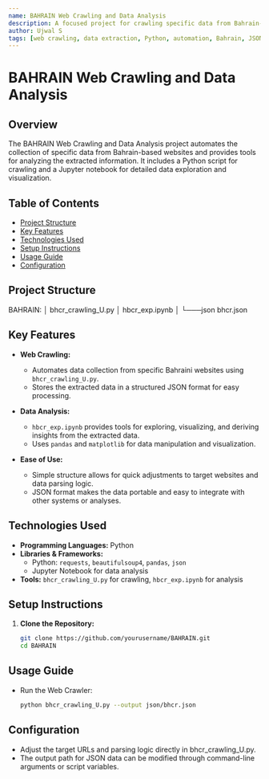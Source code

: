 ```yaml
---
name: BAHRAIN Web Crawling and Data Analysis
description: A focused project for crawling specific data from Bahrain-based sources and analyzing it using Python scripts and Jupyter notebooks.
author: Ujwal S
tags: [web crawling, data extraction, Python, automation, Bahrain, JSON, data analysis]
---
```


# BAHRAIN Web Crawling and Data Analysis

## Overview
The BAHRAIN Web Crawling and Data Analysis project automates the collection of specific data from Bahrain-based websites and provides tools for analyzing the extracted information. It includes a Python script for crawling and a Jupyter notebook for detailed data exploration and visualization.

## Table of Contents
- [Project Structure](#project-structure)
- [Key Features](#key-features)
- [Technologies Used](#technologies-used)
- [Setup Instructions](#setup-instructions)
- [Usage Guide](#usage-guide)
- [Configuration](#configuration)

## Project Structure
BAHRAIN:
│   bhcr_crawling_U.py
│   hbcr_exp.ipynb
│
└───json
        bhcr.json


## Key Features
- **Web Crawling:**
  - Automates data collection from specific Bahraini websites using `bhcr_crawling_U.py`.
  - Stores the extracted data in a structured JSON format for easy processing.

- **Data Analysis:**
  - `hbcr_exp.ipynb` provides tools for exploring, visualizing, and deriving insights from the extracted data.
  - Uses `pandas` and `matplotlib` for data manipulation and visualization.

- **Ease of Use:**
  - Simple structure allows for quick adjustments to target websites and data parsing logic.
  - JSON format makes the data portable and easy to integrate with other systems or analyses.

## Technologies Used
- **Programming Languages:** Python
- **Libraries & Frameworks:**
  - Python: `requests`, `beautifulsoup4`, `pandas`, `json`
  - Jupyter Notebook for data analysis
- **Tools:** `bhcr_crawling_U.py` for crawling, `hbcr_exp.ipynb` for analysis

## Setup Instructions
1. **Clone the Repository:**
   ```bash
   git clone https://github.com/yourusername/BAHRAIN.git
   cd BAHRAIN

## Usage Guide
 - Run the Web Crawler:
    ```bash
    python bhcr_crawling_U.py --output json/bhcr.json

## Configuration
 - Adjust the target URLs and parsing logic directly in bhcr_crawling_U.py.
 - The output path for JSON data can be modified through command-line arguments or script variables.